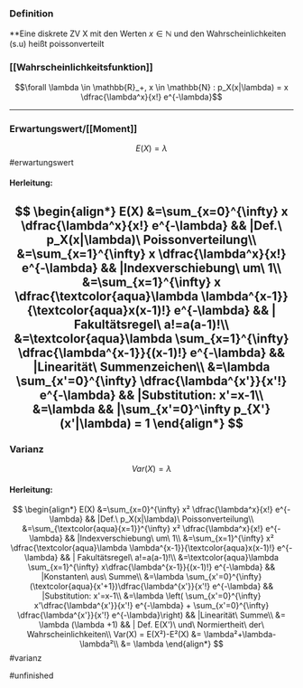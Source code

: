 ### Definition
**Eine diskrete ZV X mit den Werten $x \in \mathbb{N}$ und den Wahrscheinlichkeiten (s.u) heißt poissonverteilt

### [[Wahrscheinlichkeitsfunktion]]
$$\forall \lambda \in \mathbb{R}_+, x \in \mathbb{N} : p_X(x|\lambda) = x \dfrac{\lambda^x}{x!} e^{-\lambda}$$

----------------

### Erwartungswert/[[Moment]]

$$E(X) = \lambda$$
#erwartungswert
#### Herleitung:

$$ 
\begin{align*}
E(X) &=\sum_{x=0}^{\infty} x \dfrac{\lambda^x}{x!} e^{-\lambda} && |Def.\ p_X(x|\lambda)\ Poissonverteilung\\
&=\sum_{x=1}^{\infty} x \dfrac{\lambda^x}{x!} e^{-\lambda} && |Indexverschiebung\ um\ 1\\
&=\sum_{x=1}^{\infty} x \dfrac{\textcolor{aqua}\lambda \lambda^{x-1}}{\textcolor{aqua}x(x-1)!} e^{-\lambda}
 && | Fakultätsregel\ a!=a(a-1)!\\
&=\textcolor{aqua}\lambda \sum_{x=1}^{\infty} \dfrac{\lambda^{x-1}}{(x-1)!} e^{-\lambda} && |Linearität\ Summenzeichen\\
&=\lambda \sum_{x'=0}^{\infty} \dfrac{\lambda^{x'}}{x'!} e^{-\lambda} && |Substitution: x'=x-1\\
&=\lambda && |\sum_{x'=0}^\infty p_{X'}(x'|\lambda) = 1
\end{align*}
$$
-----------
### Varianz
$$
Var(X) = \lambda
$$
#### Herleitung:

$$
\begin{align*}
E(X) &=\sum_{x=0}^{\infty} x² \dfrac{\lambda^x}{x!} e^{-\lambda} && |Def.\ p_X(x|\lambda)\ Poissonverteilung\\
&=\sum_{\textcolor{aqua}{x=1}}^{\infty} x² \dfrac{\lambda^x}{x!} e^{-\lambda} && |Indexverschiebung\ um\ 1\\
&=\sum_{x=1}^{\infty} x² \dfrac{\textcolor{aqua}\lambda \lambda^{x-1}}{\textcolor{aqua}x(x-1)!} e^{-\lambda}
 && | Fakultätsregel\ a!=a(a-1)!\\
&=\textcolor{aqua}\lambda \sum_{x=1}^{\infty} x\dfrac{\lambda^{x-1}}{(x-1)!} e^{-\lambda} && |Konstanten\ aus\ Summe\\
&=\lambda \sum_{x'=0}^{\infty} (\textcolor{aqua}{x'+1})\dfrac{\lambda^{x'}}{x'!} e^{-\lambda} && |Substitution: x'=x-1\\
&=\lambda \left( \sum_{x'=0}^{\infty} x'\dfrac{\lambda^{x'}}{x'!} e^{-\lambda} + \sum_{x'=0}^{\infty} \dfrac{\lambda^{x'}}{x'!} e^{-\lambda}\right) && |Linearität\ Summe\\
&= \lambda (\lambda +1) && | Def. E(X')\ und\ Normiertheit\ der\ Wahrscheinlichkeiten\\
Var(X) = E(X²)-E²(X) &= \lambda²+\lambda-\lambda²\\
&= \lambda
\end{align*}
$$
#varianz

#unfinished 